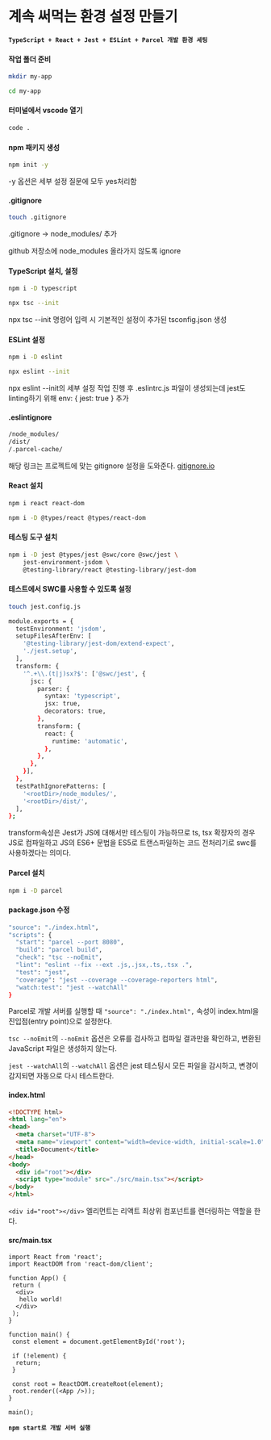 # 계속 써먹는 환경 설정 만들기

**`TypeScript + React + Jest + ESLint + Parcel 개발 환경 세팅`**

#### 작업 폴더 준비

```bash
mkdir my-app

cd my-app
```

#### 터미널에서 vscode 열기

```bash
code .
```

#### npm 패키지 생성

```bash
npm init -y
```

-y 옵션은 세부 설정 질문에 모두 yes처리함

#### .gitignore

```bash
touch .gitignore
```

.gitignore -> node_modules/ 추가

github 저장소에 node_modules 올라가지 않도록 ignore

#### TypeScript 설치, 설정

```bash
npm i -D typescript

npx tsc --init
```

npx tsc --init 명령어 입력 시 기본적인 설정이 추가된 tsconfig.json 생성

#### ESLint 설정

```bash
npm i -D eslint

npx eslint --init
```

npx eslint --init의 세부 설정 작업 진행 후 .eslintrc.js 파일이 생성되는데 jest도 linting하기 위해 env: { jest: true } 추가

#### .eslintignore

```bash
/node_modules/
/dist/
/.parcel-cache/
```

해당 링크는 프로젝트에 맞는 gitignore 설정을 도와준다. [gitignore.io](https://www.toptal.com/developers/gitignore)

#### React 설치

```bash
npm i react react-dom

npm i -D @types/react @types/react-dom
```

#### 테스팅 도구 설치

```bash
npm i -D jest @types/jest @swc/core @swc/jest \
    jest-environment-jsdom \
    @testing-library/react @testing-library/jest-dom
```

#### 테스트에서 SWC를 사용할 수 있도록 설정

```bash
touch jest.config.js

module.exports = {
  testEnvironment: 'jsdom',
  setupFilesAfterEnv: [
    '@testing-library/jest-dom/extend-expect',
    './jest.setup',
  ],
  transform: {
    '^.+\\.(t|j)sx?$': ['@swc/jest', {
      jsc: {
        parser: {
          syntax: 'typescript',
          jsx: true,
          decorators: true,
        },
        transform: {
          react: {
            runtime: 'automatic',
          },
        },
      },
    }],
  },
  testPathIgnorePatterns: [
    '<rootDir>/node_modules/',
    '<rootDir>/dist/',
  ],
};
```

transform속성은 Jest가 JS에 대해서만 테스팅이 가능하므로 ts, tsx 확장자의 경우 JS로 컴파일하고 JS의 ES6+ 문법을 ES5로 트랜스파일하는 코드 전처리기로 swc를 사용하겠다는 의미다.

#### Parcel 설치

```bash
npm i -D parcel
```

#### package.json 수정

```bash
"source": "./index.html",
"scripts": {
  "start": "parcel --port 8080",
  "build": "parcel build",
  "check": "tsc --noEmit",
  "lint": "eslint --fix --ext .js,.jsx,.ts,.tsx .",
  "test": "jest",
  "coverage": "jest --coverage --coverage-reporters html",
  "watch:test": "jest --watchAll"
}
```

Parcel로 개발 서버를 실행할 때 `"source": "./index.html",` 속성이 index.html을 진입점(entry point)으로 설정한다.

`tsc --noEmit`의 `--noEmit` 옵션은 오류를 검사하고 컴파일 결과만을 확인하고, 변환된 JavaScript 파일은 생성하지 않는다.

`jest --watchAll`의 `--watchAll` 옵션은 jest 테스팅시 모든 파일을 감시하고, 변경이 감지되면 자동으로 다시 테스트한다.

#### index.html

```html
<!DOCTYPE html>
<html lang="en">
<head>
  <meta charset="UTF-8">
  <meta name="viewport" content="width=device-width, initial-scale=1.0">
  <title>Document</title>
</head>
<body>
  <div id="root"></div>
  <script type="module" src="./src/main.tsx"></script>
</body>
</html>
```

`<div id="root"></div>` 엘리먼트는 리액트 최상위 컴포넌트를 렌더링하는 역할을 한다.

#### src/main.tsx

```tsx
import React from 'react';
import ReactDOM from 'react-dom/client';

function App() {
 return (
  <div>
   hello world!
  </div>
 );
}

function main() {
 const element = document.getElementById('root');

 if (!element) {
  return;
 }

 const root = ReactDOM.createRoot(element);
 root.render((<App />));
}

main();
```

**`npm start로 개발 서버 실행`**
